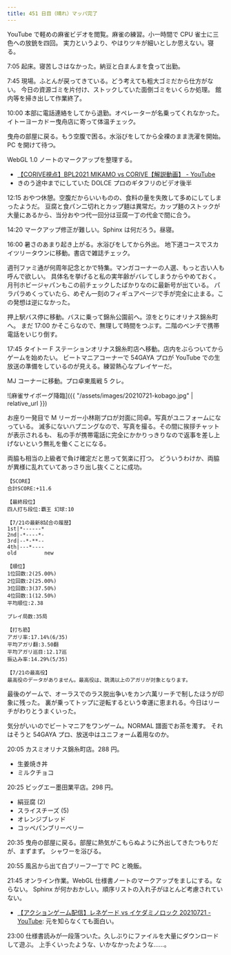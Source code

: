 ```yaml
---
title: 451 日目（晴れ）マッパ完了
---
```


YouTube で軽めの麻雀ビデオを閲覧。麻雀の練習。小一時間で CPU 雀士に三色への放銃を四回。
実力というより、やはりツキが細いとしか思えない。寝る。

7:05 起床。寝苦しさはなかった。納豆と白まんまを食って出勤。

7:45 現場。ふとんが戻ってきている。どう考えても粗大ゴミだから仕方がない。
今日の資源ゴミを片付け、ストックしていた面倒ゴミをいくらか処理。
館内等を掃き出して作業終了。

10:00 本部に電話連絡をしてから退勤。オペレーターが名乗ってくれなかった。
イトーヨーカドー曳舟店に寄って体温チェック。

曳舟の部屋に戻る。もう空腹で困る。水浴びをしてから全裸のまま洗濯を開始。PC を開けて待つ。

WebGL 1.0 ノートのマークアップを整理する。

* [【CORIVE視点】BPL2021 MIKAMO vs CORIVE【解説動画】 - YouTube](https://www.youtube.com/watch?v=lCqBDEEm-7M)
* きのう途中までにしていた DOLCE プロのギタフリのビデオ後半

12:15 おやつ休憩。空腹だからいいものの、食料の量を失敗して多めにしてしまったようだ。
豆腐と食パン二切れとカップ麺は異常だ。カップ麺のストックが大量にあるから、当分おやつ代一回分は豆腐一丁の代金で間に合う。

14:20 マークアップ修正が難しい。Sphinx は何だろう。昼寝。

16:00 暑さのあまり起き上がる。水浴びをしてから外出。
地下道コースでスカイツリータウンに移動。書店で雑誌チェック。

週刊ファミ通が何周年記念とかで特集。マンガコーナーの人選、もっと古い人も呼んで欲しい。
具体名を挙げると私の実年齢がバレてしまうからやめておく。
月刊ホビージャパンもこの前チェックしたばかりなのに最新号が出ている。
パラパラめくっていたら、めぞん一刻のフィギュアページで手が完全に止まる。この発想は逆になかった。

押上駅バス停に移動。バスに乗って錦糸公園前へ。涼をとりにオリナス錦糸町へ。
まだ 17:00 かそこらなので、無理して時間をつぶす。二階のベンチで携帯電話をいじり倒す。

17:45 タイトー F ステーションオリナス錦糸町店へ移動。店内をぶらついてからゲームを始めたい。
ビートマニアコーナーで 54GAYA プロが YouTube での生放送の準備をしているのが見える。練習熱心なプレイヤーだ。

MJ コーナーに移動。プロ卓東風戦 5 クレ。

![麻雀サイボーグ降臨]({{ "/assets/images/20210721-kobago.jpg" | relative_url }})

お座り一発目で M リーガー小林剛プロが対面に同卓。写真がユニフォームになっている。
滅多にないハプニングなので、写真を撮る。その間に挨拶チャットが表示されるも、
私の手が携帯電話に完全にかかりっきりなので返事を差し上げないという無礼を働くことになる。

両脇も相当の上級者で負け確定だと思って気楽に打つ。
どういうわけか、両脇が異様に乱れていてあっさり出し抜くことに成功。

```text
【SCORE】
合計SCORE:+11.6

【最終段位】
四人打ち段位:覇王 幻球:10

【7/21の最新8試合の履歴】
1st|*------*
2nd|-*----*-
3rd|--*-**--
4th|---*----
old         new

【順位】
1位回数:2(25.00%)
2位回数:2(25.00%)
3位回数:3(37.50%)
4位回数:1(12.50%)
平均順位:2.38

プレイ局数:35局

【打ち筋】
アガリ率:17.14%(6/35)
平均アガリ翻:3.50翻
平均アガリ巡目:12.17巡
振込み率:14.29%(5/35)

【7/21の最高役】
最高役のデータがありません。最高役は、跳満以上のアガリが対象となります。
```

最後のゲームで、オーラスでのラス脱出争いをカン六萬リーチで制したほうが印象に残った。
裏が乗ってトップに逆転するという幸運に恵まれる。今日はリーチがわりとうまくいった。

気分がいいのでビートマニアをワンゲーム。NORMAL 譜面でお茶を濁す。
それはそうと 54GAYA プロ、放送中はユニフォーム着用なのか。

20:05 カスミオリナス錦糸町店。288 円。

* 生姜焼き丼
* ミルクチョコ

20:25 ビッグエー墨田業平店。298 円。

* 絹豆腐 (2)
* スライスチーズ (5)
* オレンジブレッド
* コッペパンブリーベリー

20:35 曳舟の部屋に戻る。部屋に熱気がこもらぬように外出してきたつもりだが、まずまず。
シャワーを浴びる。

20:55 風呂から出て白ブリーフ一丁で PC と晩飯。

21:45 オンライン作業。WebGL 仕様書ノートのマークアップをましにする。ならない。
Sphinx が何かおかしい。順序リストの入れ子がほとんど考慮されていない。

* [【アクションゲーム配信】レネゲード vs イケダミノロック 20210721 - YouTube](https://www.youtube.com/watch?v=9OvgO0iV7FY):
  元を知らなくても面白い。

23:00 仕様書読みが一段落ついた。久しぶりにファイルを大量にダウンロードして遊ぶ。
上手くいったような、いかなかったような……。
